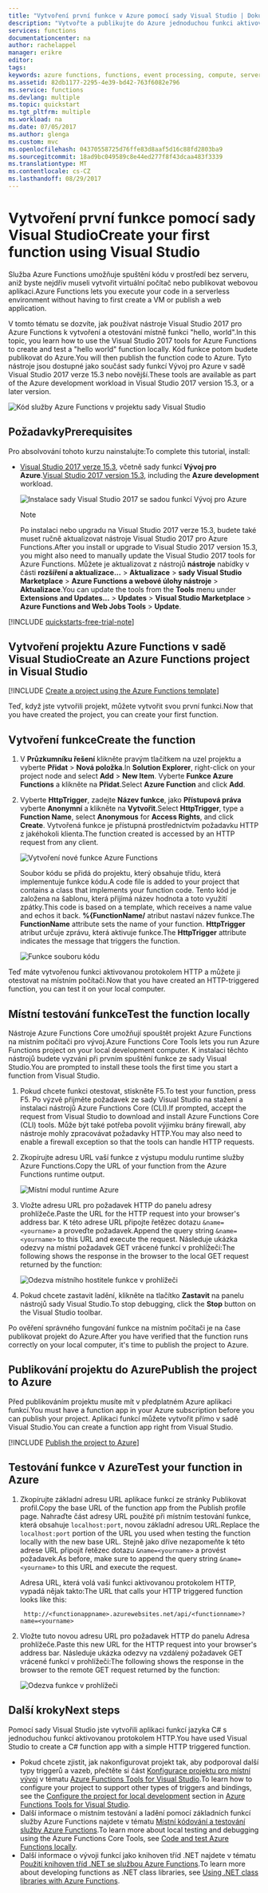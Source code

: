 ```yaml
---
title: "Vytvoření první funkce v Azure pomocí sady Visual Studio | Dokumentace Microsoftu"
description: "Vytvořte a publikujte do Azure jednoduchou funkci aktivovanou protokolem HTTP pomocí Azure Functions Tools for Visual Studio."
services: functions
documentationcenter: na
author: rachelappel
manager: erikre
editor: 
tags: 
keywords: azure functions, functions, event processing, compute, serverless architecture
ms.assetid: 82db1177-2295-4e39-bd42-763f6082e796
ms.service: functions
ms.devlang: multiple
ms.topic: quickstart
ms.tgt_pltfrm: multiple
ms.workload: na
ms.date: 07/05/2017
ms.author: glenga
ms.custom: mvc
ms.openlocfilehash: 04370558725d76ffe83d8aaf5d16c88fd2803ba9
ms.sourcegitcommit: 18ad9bc049589c8e44ed277f8f43dcaa483f3339
ms.translationtype: MT
ms.contentlocale: cs-CZ
ms.lasthandoff: 08/29/2017
---
```

# <a name="create-your-first-function-using-visual-studio"></a><span data-ttu-id="4f9b8-104">Vytvoření první funkce pomocí sady Visual Studio</span><span class="sxs-lookup"><span data-stu-id="4f9b8-104">Create your first function using Visual Studio</span></span>

<span data-ttu-id="4f9b8-105">Služba Azure Functions umožňuje spuštění kódu v prostředí bez serveru, aniž byste nejdřív museli vytvořit virtuální počítač nebo publikovat webovou aplikaci.</span><span class="sxs-lookup"><span data-stu-id="4f9b8-105">Azure Functions lets you execute your code in a serverless environment without having to first create a VM or publish a web application.</span></span>

<span data-ttu-id="4f9b8-106">V tomto tématu se dozvíte, jak používat nástroje Visual Studio 2017 pro Azure Functions k vytvoření a otestování místně funkci "hello, world".</span><span class="sxs-lookup"><span data-stu-id="4f9b8-106">In this topic, you learn how to use the Visual Studio 2017 tools for Azure Functions to create and test a "hello world" function locally.</span></span> <span data-ttu-id="4f9b8-107">Kód funkce potom budete publikovat do Azure.</span><span class="sxs-lookup"><span data-stu-id="4f9b8-107">You will then publish the function code to Azure.</span></span> <span data-ttu-id="4f9b8-108">Tyto nástroje jsou dostupné jako součást sady funkcí Vývoj pro Azure v sadě Visual Studio 2017 verze 15.3 nebo novější.</span><span class="sxs-lookup"><span data-stu-id="4f9b8-108">These tools are available as part of the Azure development workload in Visual Studio 2017 version 15.3, or a later version.</span></span>

![Kód služby Azure Functions v projektu sady Visual Studio](./media/functions-create-your-first-function-visual-studio/functions-vstools-intro.png)

## <a name="prerequisites"></a><span data-ttu-id="4f9b8-110">Požadavky</span><span class="sxs-lookup"><span data-stu-id="4f9b8-110">Prerequisites</span></span>

<span data-ttu-id="4f9b8-111">Pro absolvování tohoto kurzu nainstalujte:</span><span class="sxs-lookup"><span data-stu-id="4f9b8-111">To complete this tutorial, install:</span></span>

* <span data-ttu-id="4f9b8-112">[Visual Studio 2017 verze 15.3](https://www.visualstudio.com/vs/preview/), včetně sady funkcí **Vývoj pro Azure**.</span><span class="sxs-lookup"><span data-stu-id="4f9b8-112">[Visual Studio 2017 version 15.3](https://www.visualstudio.com/vs/preview/), including the **Azure development** workload.</span></span>

    ![Instalace sady Visual Studio 2017 se sadou funkcí Vývoj pro Azure](./media/functions-create-your-first-function-visual-studio/functions-vs-workloads.png)
    
    >[!NOTE]  
    <span data-ttu-id="4f9b8-114">Po instalaci nebo upgradu na Visual Studio 2017 verze 15.3, budete také muset ručně aktualizovat nástroje Visual Studio 2017 pro Azure Functions.</span><span class="sxs-lookup"><span data-stu-id="4f9b8-114">After you install or upgrade to Visual Studio 2017 version 15.3, you might also need to manually update the Visual Studio 2017 tools for Azure Functions.</span></span> <span data-ttu-id="4f9b8-115">Můžete je aktualizovat z nástrojů **nástroje** nabídky v části **rozšíření a aktualizace...**   >  **Aktualizace** > **sady Visual Studio Marketplace** > **Azure Functions a webové úlohy nástroje**  >  **Aktualizace**.</span><span class="sxs-lookup"><span data-stu-id="4f9b8-115">You can update the tools from the **Tools** menu under **Extensions and Updates...** > **Updates** > **Visual Studio Marketplace** > **Azure Functions and Web Jobs Tools** > **Update**.</span></span> 

[!INCLUDE [quickstarts-free-trial-note](../../includes/quickstarts-free-trial-note.md)] 

## <a name="create-an-azure-functions-project-in-visual-studio"></a><span data-ttu-id="4f9b8-116">Vytvoření projektu Azure Functions v sadě Visual Studio</span><span class="sxs-lookup"><span data-stu-id="4f9b8-116">Create an Azure Functions project in Visual Studio</span></span>

[!INCLUDE [Create a project using the Azure Functions template](../../includes/functions-vstools-create.md)]

<span data-ttu-id="4f9b8-117">Teď, když jste vytvořili projekt, můžete vytvořit svou první funkci.</span><span class="sxs-lookup"><span data-stu-id="4f9b8-117">Now that you have created the project, you can create your first function.</span></span>

## <a name="create-the-function"></a><span data-ttu-id="4f9b8-118">Vytvoření funkce</span><span class="sxs-lookup"><span data-stu-id="4f9b8-118">Create the function</span></span>

1. <span data-ttu-id="4f9b8-119">V **Průzkumníku řešení** klikněte pravým tlačítkem na uzel projektu a vyberte **Přidat** > **Nová položka**.</span><span class="sxs-lookup"><span data-stu-id="4f9b8-119">In **Solution Explorer**, right-click on your project node and select **Add** > **New Item**.</span></span> <span data-ttu-id="4f9b8-120">Vyberte **Funkce Azure Functions** a klikněte na **Přidat**.</span><span class="sxs-lookup"><span data-stu-id="4f9b8-120">Select **Azure Function** and click **Add**.</span></span>

2. <span data-ttu-id="4f9b8-121">Vyberte **HttpTrigger**, zadejte **Název funkce**, jako **Přístupová práva** vyberte **Anonymní** a klikněte na **Vytvořit**.</span><span class="sxs-lookup"><span data-stu-id="4f9b8-121">Select **HttpTrigger**, type a **Function Name**, select **Anonymous** for **Access Rights**, and click **Create**.</span></span> <span data-ttu-id="4f9b8-122">Vytvořená funkce je přístupná prostřednictvím požadavku HTTP z jakéhokoli klienta.</span><span class="sxs-lookup"><span data-stu-id="4f9b8-122">The function created is accessed by an HTTP request from any client.</span></span> 

    ![Vytvoření nové funkce Azure Functions](./media/functions-create-your-first-function-visual-studio/functions-vstools-add-new-function-2.png)

    <span data-ttu-id="4f9b8-124">Soubor kódu se přidá do projektu, který obsahuje třídu, která implementuje funkce kódu.</span><span class="sxs-lookup"><span data-stu-id="4f9b8-124">A code file is added to your project that contains a class that implements your function code.</span></span> <span data-ttu-id="4f9b8-125">Tento kód je založena na šablonu, která přijímá název hodnota a toto využití zpátky.</span><span class="sxs-lookup"><span data-stu-id="4f9b8-125">This code is based on a template, which receives a name value and echos it back.</span></span> <span data-ttu-id="4f9b8-126">**%{FunctionName/** atribut nastaví název funkce.</span><span class="sxs-lookup"><span data-stu-id="4f9b8-126">The **FunctionName** attribute sets the name of your function.</span></span> <span data-ttu-id="4f9b8-127">**HttpTrigger** atribut určuje zprávu, která aktivuje funkce.</span><span class="sxs-lookup"><span data-stu-id="4f9b8-127">The **HttpTrigger** attribute indicates the message that triggers the function.</span></span> 

    ![Funkce souboru kódu](./media/functions-create-your-first-function-visual-studio/functions-code-page.png)

<span data-ttu-id="4f9b8-129">Teď máte vytvořenou funkci aktivovanou protokolem HTTP a můžete ji otestovat na místním počítači.</span><span class="sxs-lookup"><span data-stu-id="4f9b8-129">Now that you have created an HTTP-triggered function, you can test it on your local computer.</span></span>

## <a name="test-the-function-locally"></a><span data-ttu-id="4f9b8-130">Místní testování funkce</span><span class="sxs-lookup"><span data-stu-id="4f9b8-130">Test the function locally</span></span>

<span data-ttu-id="4f9b8-131">Nástroje Azure Functions Core umožňují spouštět projekt Azure Functions na místním počítači pro vývoj.</span><span class="sxs-lookup"><span data-stu-id="4f9b8-131">Azure Functions Core Tools lets you run Azure Functions project on your local development computer.</span></span> <span data-ttu-id="4f9b8-132">K instalaci těchto nástrojů budete vyzváni při prvním spuštění funkce ze sady Visual Studio.</span><span class="sxs-lookup"><span data-stu-id="4f9b8-132">You are prompted to install these tools the first time you start a function from Visual Studio.</span></span>  

1. <span data-ttu-id="4f9b8-133">Pokud chcete funkci otestovat, stiskněte F5.</span><span class="sxs-lookup"><span data-stu-id="4f9b8-133">To test your function, press F5.</span></span> <span data-ttu-id="4f9b8-134">Po výzvě přijměte požadavek ze sady Visual Studio na stažení a instalaci nástrojů Azure Functions Core (CLI).</span><span class="sxs-lookup"><span data-stu-id="4f9b8-134">If prompted, accept the request from Visual Studio to download and install Azure Functions Core (CLI) tools.</span></span>  <span data-ttu-id="4f9b8-135">Může být také potřeba povolit výjimku brány firewall, aby nástroje mohly zpracovávat požadavky HTTP.</span><span class="sxs-lookup"><span data-stu-id="4f9b8-135">You may also need to enable a firewall exception so that the tools can handle HTTP requests.</span></span>

2. <span data-ttu-id="4f9b8-136">Zkopírujte adresu URL vaší funkce z výstupu modulu runtime služby Azure Functions.</span><span class="sxs-lookup"><span data-stu-id="4f9b8-136">Copy the URL of your function from the Azure Functions runtime output.</span></span>  

    ![Místní modul runtime Azure](./media/functions-create-your-first-function-visual-studio/functions-vstools-f5.png)

3. <span data-ttu-id="4f9b8-138">Vložte adresu URL pro požadavek HTTP do panelu adresy prohlížeče.</span><span class="sxs-lookup"><span data-stu-id="4f9b8-138">Paste the URL for the HTTP request into your browser's address bar.</span></span> <span data-ttu-id="4f9b8-139">K této adrese URL připojte řetězec dotazu `&name=<yourname>` a proveďte požadavek.</span><span class="sxs-lookup"><span data-stu-id="4f9b8-139">Append the query string `&name=<yourname>` to this URL and execute the request.</span></span> <span data-ttu-id="4f9b8-140">Následuje ukázka odezvy na místní požadavek GET vrácené funkcí v prohlížeči:</span><span class="sxs-lookup"><span data-stu-id="4f9b8-140">The following shows the response in the browser to the local GET request returned by the function:</span></span> 

    ![Odezva místního hostitele funkce v prohlížeči](./media/functions-create-your-first-function-visual-studio/functions-test-local-browser.png)

4. <span data-ttu-id="4f9b8-142">Pokud chcete zastavit ladění, klikněte na tlačítko **Zastavit** na panelu nástrojů sady Visual Studio.</span><span class="sxs-lookup"><span data-stu-id="4f9b8-142">To stop debugging, click the **Stop** button on the Visual Studio toolbar.</span></span>

<span data-ttu-id="4f9b8-143">Po ověření správného fungování funkce na místním počítači je na čase publikovat projekt do Azure.</span><span class="sxs-lookup"><span data-stu-id="4f9b8-143">After you have verified that the function runs correctly on your local computer, it's time to publish the project to Azure.</span></span>

## <a name="publish-the-project-to-azure"></a><span data-ttu-id="4f9b8-144">Publikování projektu do Azure</span><span class="sxs-lookup"><span data-stu-id="4f9b8-144">Publish the project to Azure</span></span>

<span data-ttu-id="4f9b8-145">Před publikováním projektu musíte mít v předplatném Azure aplikaci funkcí.</span><span class="sxs-lookup"><span data-stu-id="4f9b8-145">You must have a function app in your Azure subscription before you can publish your project.</span></span> <span data-ttu-id="4f9b8-146">Aplikaci funkcí můžete vytvořit přímo v sadě Visual Studio.</span><span class="sxs-lookup"><span data-stu-id="4f9b8-146">You can create a function app right from Visual Studio.</span></span>

[!INCLUDE [Publish the project to Azure](../../includes/functions-vstools-publish.md)]

## <a name="test-your-function-in-azure"></a><span data-ttu-id="4f9b8-147">Testování funkce v Azure</span><span class="sxs-lookup"><span data-stu-id="4f9b8-147">Test your function in Azure</span></span>

1. <span data-ttu-id="4f9b8-148">Zkopírujte základní adresu URL aplikace funkcí ze stránky Publikovat profil.</span><span class="sxs-lookup"><span data-stu-id="4f9b8-148">Copy the base URL of the function app from the Publish profile page.</span></span> <span data-ttu-id="4f9b8-149">Nahraďte část adresy URL použité při místním testování funkce, která obsahuje `localhost:port`, novou základní adresou URL.</span><span class="sxs-lookup"><span data-stu-id="4f9b8-149">Replace the `localhost:port` portion of the URL you used when testing the function locally with the new base URL.</span></span> <span data-ttu-id="4f9b8-150">Stejně jako dříve nezapomeňte k této adrese URL připojit řetězec dotazu `&name=<yourname>` a provést požadavek.</span><span class="sxs-lookup"><span data-stu-id="4f9b8-150">As before, make sure to append the query string `&name=<yourname>` to this URL and execute the request.</span></span>

    <span data-ttu-id="4f9b8-151">Adresa URL, která volá vaši funkci aktivovanou protokolem HTTP, vypadá nějak takto:</span><span class="sxs-lookup"><span data-stu-id="4f9b8-151">The URL that calls your HTTP triggered function looks like this:</span></span>

        http://<functionappname>.azurewebsites.net/api/<functionname>?name=<yourname> 

2. <span data-ttu-id="4f9b8-152">Vložte tuto novou adresu URL pro požadavek HTTP do panelu Adresa prohlížeče.</span><span class="sxs-lookup"><span data-stu-id="4f9b8-152">Paste this new URL for the HTTP request into your browser's address bar.</span></span> <span data-ttu-id="4f9b8-153">Následuje ukázka odezvy na vzdálený požadavek GET vrácené funkcí v prohlížeči:</span><span class="sxs-lookup"><span data-stu-id="4f9b8-153">The following shows the response in the browser to the remote GET request returned by the function:</span></span> 

    ![Odezva funkce v prohlížeči](./media/functions-create-your-first-function-visual-studio/functions-test-remote-browser.png)
 
## <a name="next-steps"></a><span data-ttu-id="4f9b8-155">Další kroky</span><span class="sxs-lookup"><span data-stu-id="4f9b8-155">Next steps</span></span>

<span data-ttu-id="4f9b8-156">Pomocí sady Visual Studio jste vytvořili aplikaci funkcí jazyka C# s jednoduchou funkcí aktivovanou protokolem HTTP.</span><span class="sxs-lookup"><span data-stu-id="4f9b8-156">You have used Visual Studio to create a C# function app with a simple HTTP triggered function.</span></span> 

+ <span data-ttu-id="4f9b8-157">Pokud chcete zjistit, jak nakonfigurovat projekt tak, aby podporoval další typy triggerů a vazeb, přečtěte si část [Konfigurace projektu pro místní vývoj](functions-develop-vs.md#configure-the-project-for-local-development) v tématu [Azure Functions Tools for Visual Studio](functions-develop-vs.md).</span><span class="sxs-lookup"><span data-stu-id="4f9b8-157">To learn how to configure your project to support other types of triggers and bindings, see the [Configure the project for local development](functions-develop-vs.md#configure-the-project-for-local-development) section in [Azure Functions Tools for Visual Studio](functions-develop-vs.md).</span></span>
+ <span data-ttu-id="4f9b8-158">Další informace o místním testování a ladění pomocí základních funkcí služby Azure Functions najdete v tématu [Místní kódování a testování služby Azure Functions](functions-run-local.md).</span><span class="sxs-lookup"><span data-stu-id="4f9b8-158">To learn more about local testing and debugging using the Azure Functions Core Tools, see [Code and test Azure Functions locally](functions-run-local.md).</span></span> 
+ <span data-ttu-id="4f9b8-159">Další informace o vývoji funkcí jako knihoven tříd .NET najdete v tématu [Použití knihoven tříd .NET se službou Azure Functions](functions-dotnet-class-library.md).</span><span class="sxs-lookup"><span data-stu-id="4f9b8-159">To learn more about developing functions as .NET class libraries, see [Using .NET class libraries with Azure Functions](functions-dotnet-class-library.md).</span></span> 

